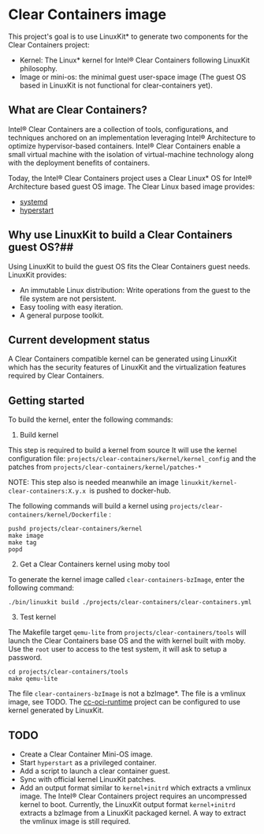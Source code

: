 # Clear Containers image #

This project's goal is to use LinuxKit\* to generate two components for the
Clear Containers project:

- Kernel: The Linux\* kernel for Intel® Clear Containers following LinuxKit
  philosophy.
- Image or mini-os: the minimal guest user-space image (The guest OS based in
	LinuxKit is not functional for clear-containers yet).

## What are Clear Containers? ##

Intel® Clear Containers are a collection of tools, configurations, and
techniques anchored on an implementation leveraging Intel® Architecture to
optimize hypervisor-based containers. Intel® Clear Containers enable a small
virtual machine with the isolation of virtual-machine technology along with
the deployment benefits of containers.

Today, the Intel® Clear Containers project uses a Clear Linux\* OS for Intel®
Architecture based guest OS image. The Clear Linux based image provides:

- [systemd]
- [hyperstart]

## Why use LinuxKit to build a Clear Containers guest OS?##

Using LinuxKit to build the guest OS fits the Clear Containers guest needs. LinuxKit
provides:

- An immutable Linux distribution: Write operations from the guest to the
  file system are not persistent.
- Easy tooling with easy iteration.
- A general purpose toolkit.

## Current development status ##

A Clear Containers compatible kernel can be generated using LinuxKit
which has the security features of LinuxKit and the virtualization
features required by Clear Containers.

## Getting started ##
To build the kernel, enter the following commands:


1. Build kernel

This step is required to build a kernel from source
It will use the kernel configuration file:
`projects/clear-containers/kernel/kernel_config` and
the patches from `projects/clear-containers/kernel/patches-*`

NOTE: This step also is needed meanwhile an image
`linuxkit/kernel-clear-containers:X.y.x `is pushed to docker-hub.

The following commands will build a kernel using
`projects/clear-containers/kernel/Dockerfile` :

```
pushd projects/clear-containers/kernel
make image
make tag
popd
```
2. Get a Clear Containers kernel using moby tool

To generate the kernel image called `clear-containers-bzImage`, enter the
following command:

```
./bin/linuxkit build ./projects/clear-containers/clear-containers.yml
```

3. Test kernel

The Makefile target `qemu-lite` from `projects/clear-containers/tools`
will launch the Clear Containers base OS and the 
with kernel built with moby. Use the `root` user to access to the test system,
it will ask to setup a password.

```
cd projects/clear-containers/tools
make qemu-lite
```

The file `clear-containers-bzImage`  is not a bzImage\*. The file
is a vmlinux image, see TODO. The [cc-oci-runtime] project can be
configured to use kernel generated by LinuxKit.

## TODO ##

* Create a Clear Container Mini-OS image.
* Start `hyperstart` as a privileged container.
* Add a script to launch a clear container guest.
* Sync with official kernel LinuxKit patches.
* Add an output format similar to `kernel+initrd` which extracts a vmlinux
  image. The Intel® Clear Containers project requires an uncompressed kernel
  to boot. Currently, the LinuxKit output format `kernel+initrd` extracts a
  bzImage from a LinuxKit packaged kernel. A way to extract the vmlinux image is
  still required.

[systemd]: <https://www.freedesktop.org/wiki/Software/systemd/>
[hyperstart]: <https://github.com/clearcontainers/hyperstart>
[cc-oci-runtime]: <https://github.com/01org/cc-oci-runtime>
[hyperstart container]: <https://github.com/clearcontainers/hyperstart/tree/0.7.0-clearcontainers>
